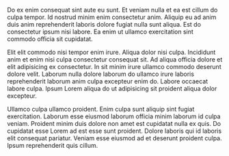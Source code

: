 Do ex enim consequat sint aute eu sunt. Et veniam nulla et ea est cillum do culpa tempor. Id nostrud minim enim consectetur anim. Aliquip eu ad anim duis anim reprehenderit laboris dolore fugiat nulla sunt aliqua. Est do consectetur ipsum nisi labore. Ea enim ut ullamco exercitation sint commodo officia sit cupidatat.

Elit elit commodo nisi tempor enim irure. Aliqua dolor nisi culpa. Incididunt anim et enim nisi culpa consectetur consequat sit. Ad aliqua officia dolore et elit adipisicing ex consectetur. In sit minim irure ullamco commodo deserunt dolore velit. Laborum nulla dolore laborum do ullamco irure laboris reprehenderit laborum anim culpa excepteur enim do. Labore occaecat labore culpa. Ipsum Lorem aliqua do ut adipisicing sit proident aliqua dolor excepteur.

Ullamco culpa ullamco proident. Enim culpa sunt aliquip sint fugiat exercitation. Laborum esse eiusmod laborum officia minim laborum id culpa veniam. Proident minim duis dolore non amet est cupidatat nulla ex quis. Do cupidatat esse Lorem ad est esse sunt proident. Dolore laboris qui id laboris elit consequat pariatur. Veniam esse eiusmod ad et deserunt proident culpa. Ipsum reprehenderit quis cillum.

